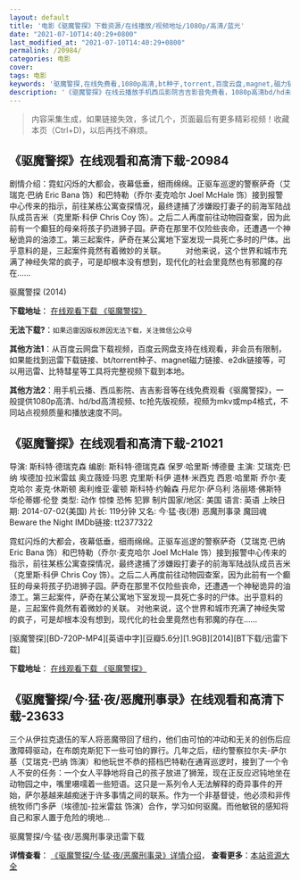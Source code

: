 ```yaml
---
layout: default
title: '电影《驱魔警探》下载资源/在线播放/视频地址/1080p/高清/蓝光'
date: "2021-07-10T14:40:29+0800"
last_modified_at: "2021-07-10T14:40:29+0800"
permalink: /20984/
categories: 电影
cover:
tags: 电影
keywords: '驱魔警探,在线免费看,1080p高清,bt种子,torrent,百度云盘,magnet,磁力链,迅雷下载资源'
description: '《驱魔警探》在线云播放手机西瓜影院吉吉影音免费看，1080p高清bd/hd未删减完整版和tc抢先枪版，mkv/mp4格式，附带bt/torrent种子、magnet/磁力链、百度云盘、网盘资源迅雷下载链接'
---
```


>内容采集生成，如果链接失效，多试几个，页面最后有更多精彩视频！收藏本页（Ctrl+D)，以后再找不麻烦。


## 《驱魔警探》在线观看和高清下载-20984

剧情介绍：霓虹闪烁的大都会，夜幕低垂，细雨绵绵。正驱车巡逻的警察萨奇（艾瑞克·巴纳 Eric Bana 饰）和巴特勒（乔尔·麦克哈尔 Joel McHale 饰）接到报警中心传来的指示，前往某栋公寓查探情况，最终逮捕了涉嫌殴打妻子的前海军陆战队成员吉米（克里斯·科伊 Chris Coy 饰）。之后二人再度前往动物园查案，因为此前有一个癫狂的母亲将孩子扔进狮子园。萨奇在那里不仅险些丧命，还遭遇一个神秘诡异的油漆工。第三起案件，萨奇在某公寓地下室发现一具死亡多时的尸体。出乎意料的是，三起案件竟然有着微妙的关联。  　　对他来说，这个世界和城市充满了神经失常的疯子，可是却根本没有想到，现代化的社会里竟然也有邪魔的存在……


驱魔警探 (2014)

**下载地址**： [在线观看下载 《驱魔警探》](https://www.btbtdy.me/btdy/dy1538.html) 


**无法下载?**：`如果迅雷因版权原因无法下载，关注微信公众号 `

**其他方法1**：从百度云网盘下载视频，百度云网盘支持在线观看，非会员有限制，如果能找到迅雷下载链接、bt/torrent种子、magnet磁力链接、e2dk链接等，可以用迅雷、比特彗星等工具将完整视频下载到本地。

**其他方法2**：用手机云播、西瓜影院、吉吉影音等在线免费观看《驱魔警探》，一般提供1080p高清、hd/bd高清视频、tc抢先版视频，视频为mkv或mp4格式，不同站点视频质量和播放速度不同。


## 《驱魔警探》在线观看和高清下载-21021

导演: 斯科特·德瑞克森 编剧: 斯科特·德瑞克森 保罗·哈里斯·博德曼 主演: 艾瑞克·巴纳 埃德加·拉米雷兹 奥立薇娅·玛恩 克里斯·科伊 道林·米西克 西恩·哈里斯 乔尔·麦克哈尔 麦克·休斯顿 奥利维亚·霍顿 斯科特·约翰森 丹尼尔·萨乌利 洛丽塔·佛斯特 华伦蒂娜·伦登 类型: 动作 惊悚 恐怖 犯罪 制片国家/地区: 美国 语言: 英语 上映日期: 2014-07-02(美国) 片长: 119分钟 又名: 今‧猛‧夜(港) 恶魔刑事录 魔回魂 Beware the Night IMDb链接: tt2377322

霓虹闪烁的大都会，夜幕低垂，细雨绵绵。正驱车巡逻的警察萨奇（艾瑞克·巴纳 Eric Bana 饰）和巴特勒（乔尔·麦克哈尔 Joel McHale 饰）接到报警中心传来的指示，前往某栋公寓查探情况，最终逮捕了涉嫌殴打妻子的前海军陆战队成员吉米（克里斯·科伊 Chris Coy 饰）。之后二人再度前往动物园查案，因为此前有一个癫狂的母亲将孩子扔进狮子园。萨奇在那里不仅险些丧命，还遭遇一个神秘诡异的油漆工。第三起案件，萨奇在某公寓地下室发现一具死亡多时的尸体。出乎意料的是，三起案件竟然有着微妙的关联。 对他来说，这个世界和城市充满了神经失常的疯子，可是却根本没有想到，现代化的社会里竟然也有邪魔的存在……


[驱魔警探][BD-720P-MP4][英语中字][豆瓣5.6分][1.9GB][2014][BT下载/迅雷下载]

**下载地址**： [在线观看下载 《驱魔警探》](https://www.btdx8.com/torrent/deliver_us_from_evil_2014.html) 


## 《驱魔警探/今·猛·夜/恶魔刑事录》在线观看和高清下载-23633

三个从伊拉克退伍的军人将恶魔带回了纽约，他们由可怕的冲动和无关的创伤后应激障碍驱动，在布朗克斯犯下一些可怕的罪行。几年之后，纽约警察拉尔夫-萨尔基（艾瑞克-巴纳 饰演）和他玩世不恭的搭档巴特勒在通宵巡逻时，接到了一个令人不安的任务：一个女人平静地将自己的孩子放进了狮笼，现在正反应迟钝地坐在动物园之中，嘴里嗫嚅着一些短语。这只是一系列令人无法解释的奇异事件的开始，萨尔基越来越痴迷于许多事情之间的联系。作为一个非基督徒，他必须和非传统牧师门多萨（埃德加-拉米雷兹 饰演）合作，学习如何驱魔。而他敏锐的感知将自己和家人置于危险的境地…


驱魔警探/今·猛·夜/恶魔刑事录迅雷下载

**详情查看**： [《驱魔警探/今·猛·夜/恶魔刑事录》详情介绍](/movie/23633/)， **查看更多**：[本站资源大全](/movie/t/all/)

